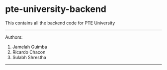# pte-university-backend
This contains all the backend code for PTE University <br />

<hr />

Authors: <br /> 
1. Jamelah Guimba <br />
2. Ricardo Chacon <br />
3. Sulabh Shrestha <br />

<hr />
